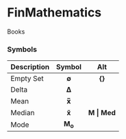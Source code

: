 # FinMathematics
Books

### Symbols
| Description | Symbol | Alt |
| ----------- |:------:|:---:|
| Empty Set   | **∅**  | **{}** |
| Delta       | **Δ**  |     |
| Mean        | **x̅**  |     |
| Median      | **x̃**  | **M \| Med** |
| Mode        | **M<sub>o</sub>** | |
